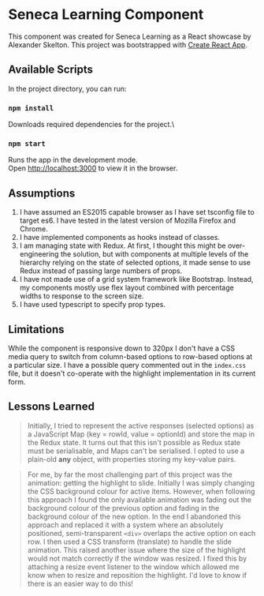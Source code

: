 # Seneca Learning Component

This component was created for Seneca Learning as a React showcase by Alexander Skelton.
This project was bootstrapped with [Create React App](https://github.com/facebook/create-react-app).

## Available Scripts

In the project directory, you can run:

### `npm install`

Downloads required dependencies for the project.\

### `npm start`

Runs the app in the development mode.\
Open [http://localhost:3000](http://localhost:3000) to view it in the browser.

## Assumptions

1. I have assumed an ES2015 capable browser as I have set tsconfig file to target es6. I have tested in the latest version of Mozilla Firefox and Chrome.
2. I have implemented components as hooks instead of classes.
3. I am managing state with Redux. At first, I thought this might be over-engineering the solution, but with components at multiple levels of the hierarchy relying on the state of selected options, it made sense to use Redux instead of passing large numbers of props.
4. I have not made use of a grid system framework like Bootstrap. Instead, my components mostly use flex layout combined with percentage widths to response to the screen size.
5. I have used typescript to specify prop types.

## Limitations

While the component is responsive down to 320px I don't have a CSS media query to switch from column-based options to row-based options at a particular size. I have a possible query commented out in the `index.css` file, but it doesn't co-operate with the highlight implementation in its current form.

## Lessons Learned

> Initially, I tried to represent the active responses (selected options) as a JavaScript Map (key = rowId, value = optionId) and store the map in the Redux state. It turns out that this isn't possible as Redux state must be serialisable, and Maps can't be serialised. I opted to use a plain-old **any** object, with properties storing my key-value pairs.

> For me, by far the most challenging part of this project was the animation: getting the highlight to slide. Initially I was simply changing the CSS background colour for active items. However, when following this approach I found the only available animation was fading out the background colour of the previous option and fading in the background colour of the new option. In the end I abandoned this approach and replaced it with a system where an absolutely positioned, semi-transparent `<div>` overlaps the active option on each row. I then used a CSS transform (translate) to handle the slide animation. This raised another issue where the size of the highlight would not match correctly if the window was resized. I fixed this by attaching a resize event listener to the window which allowed me know when to resize and reposition the highlight. I'd love to know if there is an easier way to do this!
